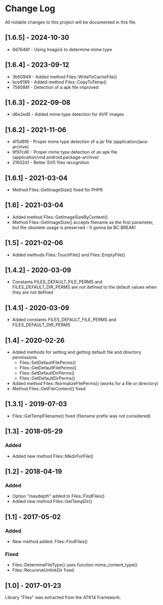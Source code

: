 # Change Log
All notable changes to this project will be documented in this file.

## [1.6.5] - 2024-10-30

* 9d7646f - Using Imagick to determine mime type

## [1.6.4] - 2023-09-12

* 3b50949 - Added method Files::WriteToCacheFile()
* bce9189 - Added method Files::CopyToTemp()
* 756088f - Detection of a apk file improved

## [1.6.3] - 2022-09-08

* d6e2ed5 - Added mime type detection for AVIF images

## [1.6.2] - 2021-11-06

- 4f5d6f6 - Proper mime type detection of a jar file (application/java-archive)
- 9f97cd0 - Proper mime type detection of an apk file (application/vnd.android.package-archive)
- 21602d1 - Better SVG files recognition

## [1.6.1] - 2021-03-04

- Method Files::GetImageSize() fixed for PHP8

## [1.6] - 2021-03-04

- Added method Files::GetImageSizeByContent()
- Method Files::GetImageSize() accepts filename as the first parameter, but the obsolete usage is preserved - It gonna be BC BREAK!

## [1.5] - 2021-02-06

- Added methods Files::TouchFile() and Files::EmptyFile()

## [1.4.2] - 2020-03-09

- Constants FILES_DEFAULT_FILE_PERMS and FILES_DEFAULT_DIR_PERMS are not defined to the default values when they are not defined

## [1.4.1] - 2020-03-09

- Added constants FILES_DEFAULT_FILE_PERMS and FILES_DEFAULT_DIR_PERMS

## [1.4] - 2020-02-26

- Added methods for setting and getting default file and directory permissions
  - Files::SetDefaultFilePerms()
  - Files::GetDefaultFilePerms()
  - Files::SetDefaultDirPerms()
  - Files::GetDefaultDirPerms()
- Added method Files::NormalizeFilePerms() (works for a file or directory)
- Method Files::GetFileContent() fixed

## [1.3.1] - 2019-07-03

- Files::GetTempFilename() fixed (filename prefix was not considered)

## [1.3] - 2018-05-29

### Added
- Added new method Files::MkdirForFile()

## [1.2] - 2018-04-19

### Added
- Option "maxdepth" added to Files::FindFiles()
- Added new method Files::GetTempDir()

## [1.1] - 2017-05-02

### Added
- New method added: Files::FindFiles()

### Fixed
- Files::DetermineFileType() uses function mime_content_type()
- Files::RecursiveUnlinkDir fixed

## [1.0] - 2017-01-23

Library "Files" was extracted from the ATK14 Framework.
